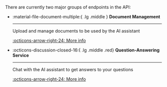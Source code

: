 
There are currently two major groups of endpoints in the API:


<div class="grid cards"  markdown>

- :material-file-document-multiple:{ .lg .middle } __Document Management__

    ---

    Upload and manage documents to be used by the AI assistant

    [:octicons-arrow-right-24: More info](./doc-management.md)

- :octicons-discussion-closed-16:{ .lg .middle .red} __Question-Answering Service__

    ---

    Chat with the AI assistant to get answers to your questions

    [:octicons-arrow-right-24: More info](./chat.md)


</div>
